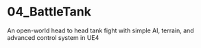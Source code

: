 # 04_BattleTank
An open-world  head to head tank fight with simple AI, terrain, and advanced control system in UE4
